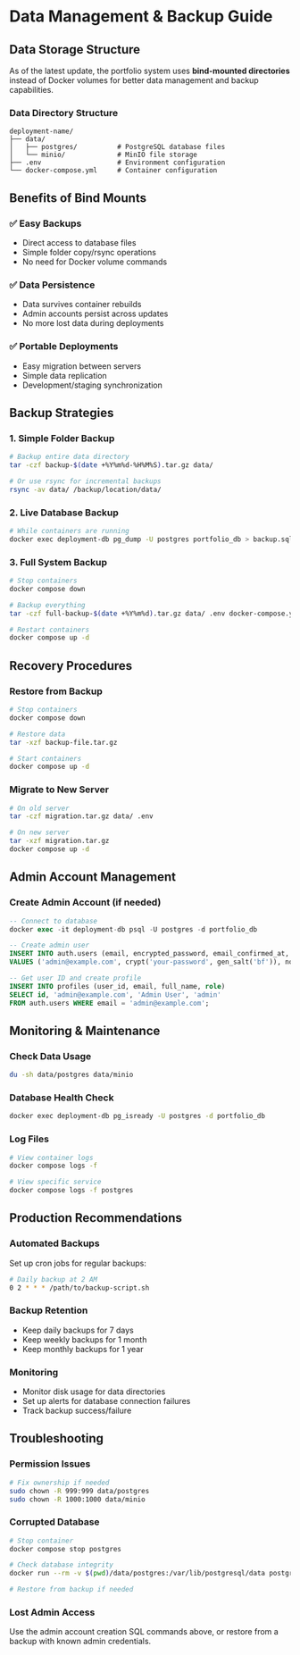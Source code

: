 # Data Management & Backup Guide

## Data Storage Structure

As of the latest update, the portfolio system uses **bind-mounted directories** instead of Docker volumes for better data management and backup capabilities.

### Data Directory Structure

```
deployment-name/
├── data/
│   ├── postgres/          # PostgreSQL database files
│   └── minio/             # MinIO file storage
├── .env                   # Environment configuration
└── docker-compose.yml     # Container configuration
```

## Benefits of Bind Mounts

### ✅ **Easy Backups**
- Direct access to database files
- Simple folder copy/rsync operations
- No need for Docker volume commands

### ✅ **Data Persistence**
- Data survives container rebuilds
- Admin accounts persist across updates
- No more lost data during deployments

### ✅ **Portable Deployments**
- Easy migration between servers
- Simple data replication
- Development/staging synchronization

## Backup Strategies

### 1. **Simple Folder Backup**
```bash
# Backup entire data directory
tar -czf backup-$(date +%Y%m%d-%H%M%S).tar.gz data/

# Or use rsync for incremental backups
rsync -av data/ /backup/location/data/
```

### 2. **Live Database Backup**
```bash
# While containers are running
docker exec deployment-db pg_dump -U postgres portfolio_db > backup.sql
```

### 3. **Full System Backup**
```bash
# Stop containers
docker compose down

# Backup everything
tar -czf full-backup-$(date +%Y%m%d).tar.gz data/ .env docker-compose.yml

# Restart containers
docker compose up -d
```

## Recovery Procedures

### **Restore from Backup**
```bash
# Stop containers
docker compose down

# Restore data
tar -xzf backup-file.tar.gz

# Start containers
docker compose up -d
```

### **Migrate to New Server**
```bash
# On old server
tar -czf migration.tar.gz data/ .env

# On new server
tar -xzf migration.tar.gz
docker compose up -d
```

## Admin Account Management

### **Create Admin Account** (if needed)
```sql
-- Connect to database
docker exec -it deployment-db psql -U postgres -d portfolio_db

-- Create admin user
INSERT INTO auth.users (email, encrypted_password, email_confirmed_at, confirmed_at, raw_app_meta_data, raw_user_meta_data) 
VALUES ('admin@example.com', crypt('your-password', gen_salt('bf')), now(), now(), '{"provider":"email","providers":["email"]}', '{"full_name":"Admin User"}');

-- Get user ID and create profile
INSERT INTO profiles (user_id, email, full_name, role) 
SELECT id, 'admin@example.com', 'Admin User', 'admin' 
FROM auth.users WHERE email = 'admin@example.com';
```

## Monitoring & Maintenance

### **Check Data Usage**
```bash
du -sh data/postgres data/minio
```

### **Database Health Check**
```bash
docker exec deployment-db pg_isready -U postgres -d portfolio_db
```

### **Log Files**
```bash
# View container logs
docker compose logs -f

# View specific service
docker compose logs -f postgres
```

## Production Recommendations

### **Automated Backups**
Set up cron jobs for regular backups:
```bash
# Daily backup at 2 AM
0 2 * * * /path/to/backup-script.sh
```

### **Backup Retention**
- Keep daily backups for 7 days
- Keep weekly backups for 1 month  
- Keep monthly backups for 1 year

### **Monitoring**
- Monitor disk usage for data directories
- Set up alerts for database connection failures
- Track backup success/failure

## Troubleshooting

### **Permission Issues**
```bash
# Fix ownership if needed
sudo chown -R 999:999 data/postgres
sudo chown -R 1000:1000 data/minio
```

### **Corrupted Database**
```bash
# Stop container
docker compose stop postgres

# Check database integrity
docker run --rm -v $(pwd)/data/postgres:/var/lib/postgresql/data postgres:15-alpine pg_ctl -D /var/lib/postgresql/data status

# Restore from backup if needed
```

### **Lost Admin Access**
Use the admin account creation SQL commands above, or restore from a backup with known admin credentials.